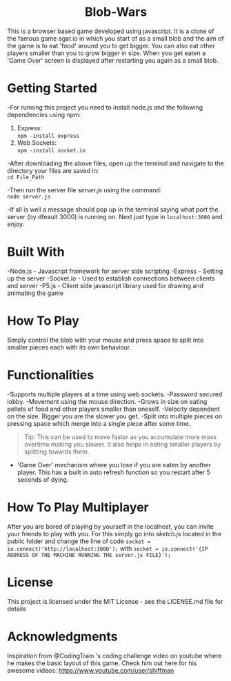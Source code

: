 <h1 align = "center">Blob-Wars</h1>
This is a browser based game developed using javascript. It is a clone of the famous game agar.io in which you start of as a small blob and the aim of the game is to eat 'food' around you to get bigger. You can also eat other players smaller than you to grow bigger in size. When you get eaten a 'Game Over' screen is displayed after restarting you again as a small blob.

# Getting Started

-For running this project you need to install node.js and the following dependencies using npm:
  1. Express:<br>```npm -install express```
  2. Web Sockets:<br>```npm -install socket.io```

-After downloading the above files, open up the terminal and navigate to the directory your files are saved in:<br>```cd File_Path```

-Then run the server file _server.js_ using the command:<br>```node server.js```

-If all is well a message should pop up in the terminal saying what port the server (by dfeault 3000) is running on. Next just type in ```localhost:3000``` and enjoy.

# Built With

-Node.js - Javascript framework for server side scripting
-Express - Setting up the server
-Socket.io - Used to establish connections between clients and server
-P5.js - Client side javascript library used for drawing and animating the game

# How To Play

Simply control the blob with your mouse and press space to split into smaller pieces each with its own behaviour.

# Functionalities 

-Supports multiple players at a time using web sockets.
-Password secured lobby.
-Movement using the mouse direction.
-Grows in size on eating pellets of food and other players smaller than oneself.
-Velocity dependent on the size. Bigger you are the slower you get.
-Split into multiple pieces on pressing space which merge into a single piece after some time. 
> Tip: This can be used to move faster as you accumulate more mass overtime making you slower. It also helps in eating smaller players by splitting towards them.
- 'Game Over' mechanism where you lose if you are eaten by another player. This has a built in auto refresh function so you restart after 5 seconds of dying.

# How To Play Multiplayer 

After you are bored of playing by yourself in the localhost, you can invite your friends to play with you. For this simply go into _sketch.js_ located in the public folder and change the line of code ```socket = io.connect('http://localhost:3000');``` with ```socket = io.connect('{IP ADDRESS OF THE MACHINE RUNNING THE server.js FILE}');```

# License
This project is licensed under the MIT License - see the LICENSE.md file for details

# Acknowledgments
Inspiration from @CodingTrain 's coding challenge video on youtube where he makes the basic layout of this game. Check him out here for his awesome videos: https://www.youtube.com/user/shiffman

